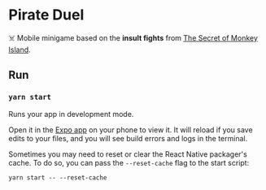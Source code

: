 # Pirate Duel

☠️ Mobile minigame based on the **insult fights** from [The Secret of Monkey Island](https://en.wikipedia.org/wiki/The_Secret_of_Monkey_Island).

## Run

### `yarn start`
Runs your app in development mode.

Open it in the [Expo app](https://expo.io) on your phone to view it. It will reload if you save edits to your files, and you will see build errors and logs in the terminal.

Sometimes you may need to reset or clear the React Native packager's cache. To do so, you can pass the `--reset-cache` flag to the start script:

```
yarn start -- --reset-cache
```
